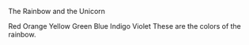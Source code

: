 The Rainbow and the Unicorn

Red
Orange
Yellow
Green
Blue
Indigo
Violet
These are the colors of the rainbow.
